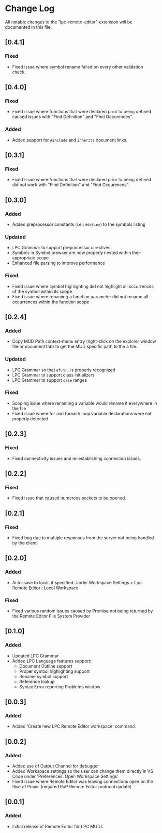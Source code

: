 # Change Log

All notable changes to the "lpc-remote-editor" extension will be documented in 
this file.

## [0.4.1]

### Fixed

- Fixed issue where symbol rename failed on every other validation check.

## [0.4.0]

### Fixed

- Fixed issue where functions that were declared prior to being defined caused
issues with "Find Definition" and "Find Occurences".

### Added

- Added support for `#include` and `inherits` document links.


## [0.3.1]

### Fixed

- Fixed issue where functions that were declared prior to being defined did
not work with "Find Definition" and "Find Occurences".

## [0.3.0]

### Added

- Added preprocessor constants (i.e.: `#define`) to the symbols listing

### Updated

- LPC Grammar to support preprocessor directives
- Symbols in Symbol browser are now properly nested within their appropriate
scope
- Enhanced file parsing to improve performance

### Fixed

- Fixed issue where symbol highlighting did not highlight all occurrences of the
symbol within its scope
- Fixed issue where renaming a function parameter did not rename all occurrences
within the function scope

## [0.2.4]

### Added

- Copy MUD Path context-menu entry (right-click on the explorer window file or 
document tab) to get the MUD specific path to the a file.

### Updated

- LPC Grammar so that `efun::` is properly recognized
- LPC Grammar to support class initializers
- LPC Grammer to support `case` ranges

### Fixed

- Scoping issue where renaming a variable would rename it everywhere in the file
- Fixed issue where for and foreach loop variable declarations were not properly detected

## [0.2.3]

### Fixed

- Fixed connectivity issues and re-establishing connection issues.

## [0.2.2]

### Fixed

- Fixed issue that caused numerous sockets to be opened.

## [0.2.1]

### Fixed

- Fixed bug due to multiple responses from the server not being handled by the client

## [0.2.0]

### Added

- Auto-save to local, if specified.  Under Workspace Settings > Lpc Remote Editor : Local Workspace

### Fixed

- Fixed various random issues caused by Promise not being returned by the Remote Editor File System Provider


## [0.1.0]

### Added

- Updated LPC Grammar
- Added LPC Language features support:
	- Document Outline support
	- Proper symbol highlighting support
	- Rename symbol support
	- Reference lookup
	- Syntax Error reporting Problems window


## [0.0.3]

### Added

- Added 'Create new LPC Remote Editor workspace' command.


## [0.0.2]

### Added

- Added use of Output Channel for debugger
- Added Workspace settings so the user can change them directly in VS Code under 'Preferences: Open Workspace Settings'
- Fixed issue where Remote Editor was leaving connections open on the Rise of Praxis (required RoP Remote Editor protocol update)

## [0.0.1]

### Added

- Initial release of Remote Editor for LPC MUDs